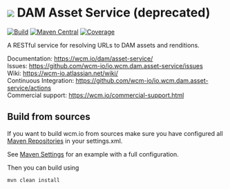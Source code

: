 <img src="https://wcm.io/images/favicon-16@2x.png"/> DAM Asset Service (deprecated)
======
[![Build](https://github.com/wcm-io/io.wcm.dam.asset-service/actions/workflows/maven-build.yml/badge.svg??branch=develop)](https://github.com/wcm-io/io.wcm.dam.asset-service/actions?query=workflow%3ABuild+branch%3Adevelop)
[![Maven Central](https://img.shields.io/maven-central/v/io.wcm/io.wcm.dam.asset-service)](https://repo1.maven.org/maven2/io/wcm/io.wcm.dam.asset-service/)
[![Coverage](https://sonarcloud.io/api/project_badges/measure?project=wcm-io_io.wcm.dam.asset-service&metric=coverage)](https://sonarcloud.io/summary/new_code?id=wcm-io_io.wcm.dam.asset-service)

A RESTful service for resolving URLs to DAM assets and renditions.

Documentation: https://wcm.io/dam/asset-service/<br/>
Issues: https://github.com/wcm-io/io.wcm.dam.asset-service/issues<br/>
Wiki: https://wcm-io.atlassian.net/wiki/<br/>
Continuous Integration: https://github.com/wcm-io/io.wcm.dam.asset-service/actions<br/>
Commercial support: https://wcm.io/commercial-support.html


## Build from sources

If you want to build wcm.io from sources make sure you have configured all [Maven Repositories](https://wcm.io/maven.html) in your settings.xml.

See [Maven Settings](https://github.com/wcm-io/io.wcm.dam.asset-service/blob/develop/.maven-settings.xml) for an example with a full configuration.

Then you can build using

```
mvn clean install
```
